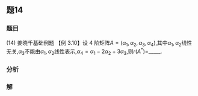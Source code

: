 ## 题14
### 题目
(14) 姜晓千基础例题
【例 3.10】设 4 阶矩阵$A = (\alpha_1,\alpha_2,\alpha_3,\alpha_4)$,其中$\alpha_1,\alpha_2$线性无关,$\alpha_3$不能由$\alpha_1,\alpha_2$线性表示,$\alpha_4 = \alpha_1 - 2\alpha_2 + 3\alpha_3$,则$r(A^*) =$_____.
### 分析

### 解